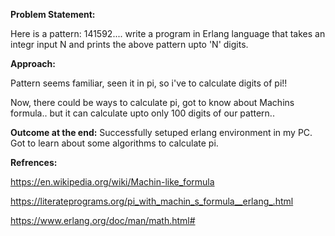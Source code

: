 **Problem Statement:**


Here is a pattern: 141592.... write a program in Erlang language that takes an integr input N and prints the above pattern upto 'N' digits.

**Approach:**


Pattern seems familiar, seen it in pi, so i've to calculate digits of pi!!

Now, there could be ways to calculate pi, got to know about Machins formula..
but it can calculate upto only 100 digits of our pattern..

**Outcome at the end:**
Successfully setuped erlang environment in my PC.
Got to learn about some algorithms to calculate pi.


**Refrences:**


https://en.wikipedia.org/wiki/Machin-like_formula


https://literateprograms.org/pi_with_machin_s_formula__erlang_.html


https://www.erlang.org/doc/man/math.html#

